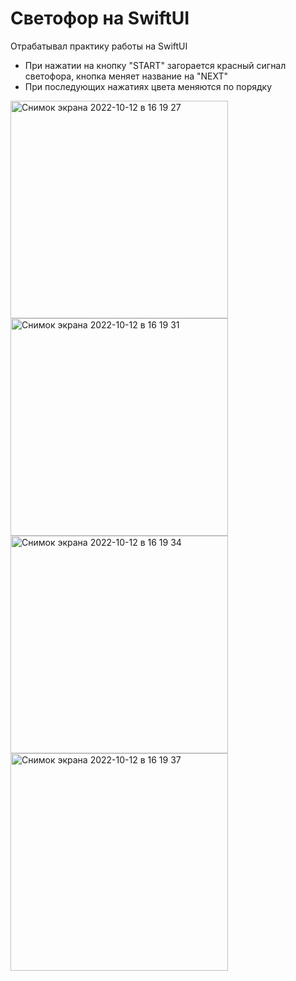 # Светофор на SwiftUI

Отрабатывал практику работы на SwiftUI

- При нажатии на кнопку "START" загорается красный сигнал светофора, кнопка меняет название на "NEXT"
- При последующих нажатиях цвета меняются по порядку
<img width="348" alt="Снимок экрана 2022-10-12 в 16 19 27" src="https://user-images.githubusercontent.com/34001634/195353945-992220d7-2f69-4ed4-933c-b7271d7c2cee.png">
<img width="348" alt="Снимок экрана 2022-10-12 в 16 19 31" src="https://user-images.githubusercontent.com/34001634/195353965-89c56893-5f1b-447b-92c1-1f1b6ba88aa3.png">
<img width="348" alt="Снимок экрана 2022-10-12 в 16 19 34" src="https://user-images.githubusercontent.com/34001634/195353977-0c64988a-c8db-41c6-a060-bc30f7996162.png">
<img width="348" alt="Снимок экрана 2022-10-12 в 16 19 37" src="https://user-images.githubusercontent.com/34001634/195353986-a8ab33b0-c5e8-4353-986d-3a6630b20be1.png">

